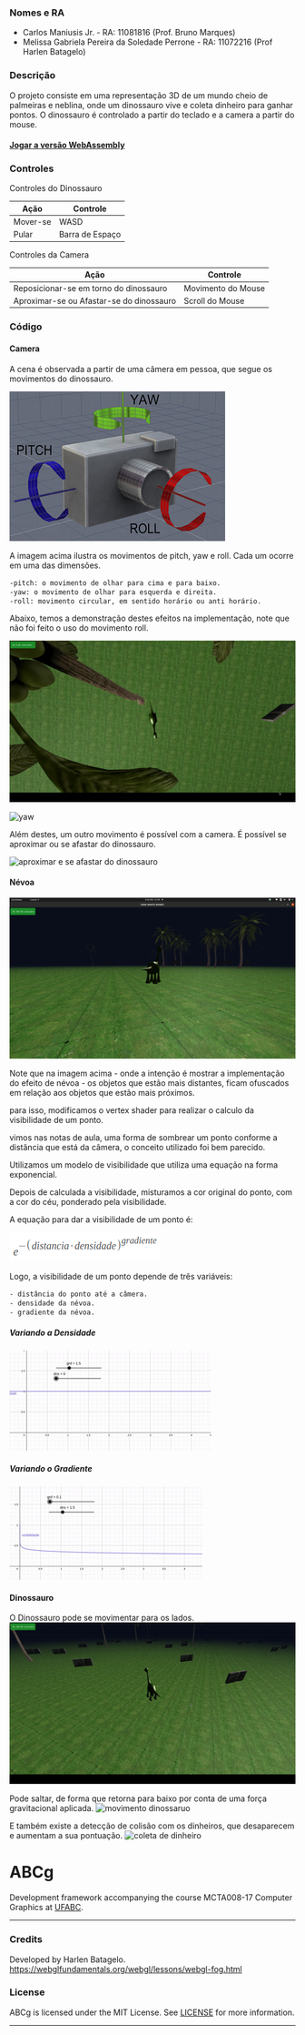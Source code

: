 ### Nomes e RA

- Carlos Maniusis Jr. - RA: 11081816 (Prof. Bruno Marques)
- Melissa Gabriela Pereira da Soledade Perrone - RA: 11072216 (Prof Harlen Batagelo)

### Descrição

O projeto consiste em uma representação 3D de um mundo cheio de palmeiras e neblina, onde um dinossauro vive e coleta dinheiro para ganhar pontos.
O dinossauro é controlado a partir do teclado e a camera a partir do mouse.

#### [Jogar a versão WebAssembly](https://juniormaniusis.github.io/dino_wants_money-cg3/public/)

### Controles

Controles do Dinossauro

| Ação     | Controle        |
| -------- | --------------- |
| Mover-se | WASD            |
| Pular    | Barra de Espaço |

Controles da Camera

| Ação                                     | Controle           |
| ---------------------------------------- | ------------------ |
| Reposicionar-se em torno do dinossauro   | Movimento do Mouse |
| Aproximar-se ou Afastar-se do dinossauro | Scroll do Mouse    |

### Código

#### Camera

A cena é observada a partir de uma câmera em pessoa, que segue os movimentos do dinossauro.

![ilustração de movimentos de pitch, yaw e roll de uma camera](https://github.com/juniormaniusis/dino_wants_money-cg3/blob/main/imagens/camera_yay_pitch_roll.jpg)

A imagem acima ilustra os movimentos de pitch, yaw e roll. Cada um ocorre em uma das dimensões.

```
-pitch: o movimento de olhar para cima e para baixo.
-yaw: o movimento de olhar para esquerda e direita.
-roll: movimento circular, em sentido horário ou anti horário.
```

Abaixo, temos a demonstração destes efeitos na implementação, note que não foi feito o uso do movimento roll.

![pitch](https://github.com/juniormaniusis/dino_wants_money-cg3/blob/main/imagens/pitch.gif)

![yaw](https://github.com/juniormaniusis/dino_wants_money-cg3/blob/main/imagens/angulo_player.gif)

Além destes, um outro movimento é possível com a camera. É possível se aproximar ou se afastar do dinossauro.

![aproximar e se afastar do dinossauro](https://github.com/juniormaniusis/dino_wants_money-cg3/blob/main/imagens/distancia_player.gif)

#### Névoa

![efeito de névoa](https://github.com/juniormaniusis/dino_wants_money-cg3/blob/main/imagens/nevoa.png)

Note que na imagem acima - onde a intenção é mostrar a implementação do efeito de névoa - os objetos que estão mais distantes, ficam ofuscados em relação aos objetos que estão mais próximos.

para isso, modificamos o vertex shader para realizar o calculo da visibilidade de um ponto.

vimos nas notas de aula, uma forma de sombrear um ponto conforme a distância que está da câmera, o conceito utilizado foi bem parecido.

Utilizamos um modelo de visibilidade que utiliza uma equação na forma exponencial.

Depois de calculada a visibilidade, misturamos a cor original do ponto, com a cor do céu, ponderado pela visibilidade.

A equação para dar a visibilidade de um ponto é:

![equacao exponencial](https://github.com/juniormaniusis/dino_wants_money-cg3/blob/main/imagens/equacao_exponencial_nevoa.png)

Logo, a visibilidade de um ponto depende de três variáveis:

```
- distância do ponto até a câmera.
- densidade da névoa.
- gradiente da névoa.

```

##### Variando a Densidade

![variação densidade](https://github.com/juniormaniusis/dino_wants_money-cg3/blob/main/imagens/variacao_densidade.gif)

##### Variando o Gradiente

![variação densidade](https://github.com/juniormaniusis/dino_wants_money-cg3/blob/main/imagens/variacao_gradiente.gif)

#### Dinossauro

O Dinossauro pode se movimentar para os lados.
![movimento dinossaruo](https://github.com/juniormaniusis/dino_wants_money-cg3/blob/main/imagens/andando.gif)

Pode saltar, de forma que retorna para baixo por conta de uma força gravitacional aplicada.
![movimento dinossaruo](https://github.com/juniormaniusis/dino_wants_money-cg3/blob/main/imagens/pulo_gravidade.gif)

E também existe a detecção de colisão com os dinheiros, que desaparecem e aumentam a sua pontuação.
![coleta de dinheiro](https://github.com/juniormaniusis/dino_wants_money-cg3/blob/main/imagens/coletar.gif)

# ABCg

Development framework accompanying the course MCTA008-17 Computer Graphics at [UFABC](https://www.ufabc.edu.br/).

---

### Credits

Developed by Harlen Batagelo.
https://webglfundamentals.org/webgl/lessons/webgl-fog.html

### License

ABCg is licensed under the MIT License. See [LICENSE](https://github.com/hbatagelo/abcg/blob/main/LICENSE) for more information.

---
